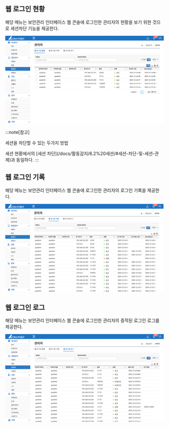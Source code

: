 ## 웹 로그인 현황
해당 메뉴는 보안관리 인터페이스 웹 콘솔에 로그인한 관리자의 현황을 보기 위한 것으로 세션차단 기능을 제공한다.

![웹 로그인 현황](image.png)

:::note[참고]
<p className='text-bold-with-margin'>세션을 차단할 수 있는 두가지 방법</p>
세션 현황에서의 [세션 차단](/docs/활동감지/6.2%20세션/#세션-차단-및-세션-관제)과 동일하다.
:::

## 웹 로그인 기록
해당 메뉴는 보안관리 인터페이스 웹 콘솔에 로그인한 관리자의 로그인 기록을 제공한다.

![웹 로그인 기록](image-2.png)


## 웹 로그인 로그
해당 메뉴는 보안관리 인터페이스 웹 콘솔에 로그인한 관리자의 증적된 로그인 로그를 제공한다.

![웹 로그인 로그](image-3.png)
